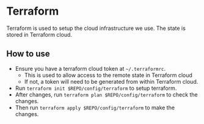 # Terraform

Terraform is used to setup the cloud infrastructure we use.
The state is stored in Terraform cloud.

## How to use
* Ensure you have a terraform cloud token at `~/.terraformrc`.
  * This is used to allow access to the remote state in Terraform cloud 
  * If not, a token will need to be generated from within Terraform cloud.
* Run `terraform init $REPO/config/terraform` to setup terraform.
* After changes, run `terraform plan $REPO/config/terraform` to check the changes.
* Then run `terraform apply $REPO/config/terraform` to make the changes.
